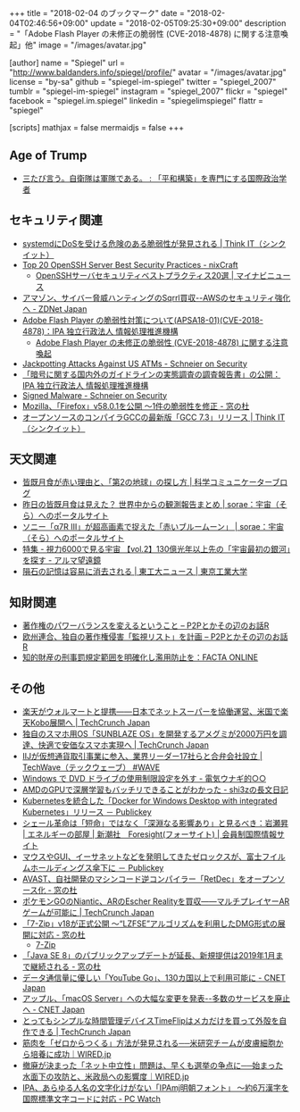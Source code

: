 +++
title = "2018-02-04 のブックマーク"
date =  "2018-02-04T02:46:56+09:00"
update =  "2018-02-05T09:25:30+09:00"
description = "「Adobe Flash Player の未修正の脆弱性 (CVE-2018-4878) に関する注意喚起」他"
image = "/images/avatar.jpg"

[author]
name      = "Spiegel"
url       = "http://www.baldanders.info/spiegel/profile/"
avatar    = "/images/avatar.jpg"
license   = "by-sa"
github    = "spiegel-im-spiegel"
twitter   = "spiegel_2007"
tumblr    = "spiegel-im-spiegel"
instagram = "spiegel_2007"
flickr    = "spiegel"
facebook  = "spiegel.im.spiegel"
linkedin  = "spiegelimspiegel"
flattr    = "spiegel"

[scripts]
  mathjax = false
  mermaidjs = false
+++

## Age of Trump

- [三たび言う。自衛隊は軍隊である。 : 「平和構築」を専門にする国際政治学者](http://shinodahideaki.blog.jp/archives/23955586.html)

## セキュリティ関連

- [systemdにDoSを受ける危険のある脆弱性が発見される | Think IT（シンクイット）](https://thinkit.co.jp/news/bn/13246)
- [Top 20 OpenSSH Server Best Security Practices - nixCraft](https://www.cyberciti.biz/tips/linux-unix-bsd-openssh-server-best-practices.html)
    - [OpenSSHサーバセキュリティベストプラクティス20選 | マイナビニュース](https://news.mynavi.jp/article/20180122-573643/)
- [アマゾン、サイバー脅威ハンティングのSqrrl買収--AWSのセキュリティ強化へ - ZDNet Japan](https://japan.zdnet.com/article/35113676/)
- [Adobe Flash Player の脆弱性対策について(APSA18-01)(CVE-2018-4878)：IPA 独立行政法人 情報処理推進機構](https://www.ipa.go.jp/security/ciadr/vul/20180202-adobeflashplayer.html)
    - [Adobe Flash Player の未修正の脆弱性 (CVE-2018-4878) に関する注意喚起](https://www.jpcert.or.jp/at/2018/at180006.html)
- [Jackpotting Attacks Against US ATMs - Schneier on Security](https://www.schneier.com/blog/archives/2018/02/jackpotting_att.html)
- [「暗号に関する国内外のガイドラインの実態調査の調査報告書」の公開：IPA 独立行政法人 情報処理推進機構](https://www.ipa.go.jp/security/fy29/reports/crypto_survey/index.html)
- [Signed Malware - Schneier on Security](https://www.schneier.com/blog/archives/2018/02/signed_malware.html)
- [Mozilla、「Firefox」v58.0.1を公開 ～1件の脆弱性を修正 - 窓の杜](https://forest.watch.impress.co.jp/docs/news/1103746.html)
- [オープンソースのコンパイラGCCの最新版「GCC 7.3」リリース | Think IT（シンクイット）](https://thinkit.co.jp/news/bn/13247)

## 天文関連

- [皆既月食が赤い理由と、「第2の地球」の探し方 | 科学コミュニケーターブログ](http://blog.miraikan.jst.go.jp/topics/201504012-3.html)
- [昨日の皆既月食は見えた？ 世界中からの観測報告まとめ | sorae：宇宙（そら）へのポータルサイト](http://sorae.info/10/2018_02_01_moon.html)
- [ソニー「α7R III」が超高画素で捉えた「赤いブルームーン」 | sorae：宇宙（そら）へのポータルサイト](http://sorae.info/030201/2018_02_02_sony.html)
- [特集 - 視力6000で見る宇宙 【vol.2】130億光年以上先の「宇宙最初の銀河」を探す - アルマ望遠鏡](https://alma-telescope.jp/column/6000vol2)
- [隕石の記憶は容易に消去される | 東工大ニュース | 東京工業大学](https://www.titech.ac.jp/news/2018/040411.html)

## 知財関連

- [著作権のパワーバランスを変えるということ – P2Pとかその辺のお話R](http://p2ptk.org/copyright/745)
- [欧州連合、独自の著作権侵害「監視リスト」を計画 – P2Pとかその辺のお話R](http://p2ptk.org/copyright/756)
- [知的財産の刑事罰規定範囲を明確化し濫用防止を：FACTA ONLINE](https://facta.co.jp/article/201802023.html)

## その他

- [楽天がウォルマートと提携――日本でネットスーパーを協働運営、米国で楽天Kobo展開へ  |  TechCrunch Japan](http://jp.techcrunch.com/2018/01/26/rakuten-walmart/)
- [独自のスマホ用OS「SUNBLAZE OS」を開発するアメグミが2000万円を調達、快適で安価なスマホ実現へ  |  TechCrunch Japan](http://jp.techcrunch.com/2018/01/25/amegumi-fundraising/)
- [IIJが仮想通貨取引事業に参入、業界リーダー17社らと合弁会社設立 | TechWave（テックウェーブ） #WAVE](http://techwave.jp/archives/iij-enters-digital-trading-biz-and-est-new-company-with-17companies.html)
- [Windows で DVD ドライブの使用制限設定を外す - 電気ウナギ的○○](http://blog.netandfield.com/shar/2018/01/windows-dvd.html)
- [AMDのGPUで深層学習もバッチリできることがわかった - shi3zの長文日記](http://d.hatena.ne.jp/shi3z/20180127/1517026480)
- [Kubernetesを統合した「Docker for Windows Desktop with integrated Kubernetes」リリース － Publickey](http://www.publickey1.jp/blog/18/docker_for_windows_desktop_with_integrated_kubernetes.html)
- [シェール革命は「短命」ではなく「深淵なる影響あり」と見るべき：岩瀬昇 | エネルギーの部屋 | 新潮社　Foresight(フォーサイト) | 会員制国際情報サイト](http://www.fsight.jp/articles/-/43283)
- [マウスやGUI、イーサネットなどを発明してきたゼロックスが、富士フイルムホールディングス傘下に － Publickey](http://www.publickey1.jp/blog/18/gui.html)
- [AVAST、自社開発のマシンコード逆コンパイラー「RetDec」をオープンソース化 - 窓の杜](https://forest.watch.impress.co.jp/docs/news/1103751.html)
- [ポケモンGOのNiantic、ARのEscher Realityを買収――マルチプレイヤーARゲームが可能に  |  TechCrunch Japan](http://jp.techcrunch.com/2018/02/02/2018-02-01-niantic-buy-escher-reality-ar-startup/)
- [「7-Zip」v18が正式公開 ～“LZFSE”アルゴリズムを利用したDMG形式の展開に対応 - 窓の杜](https://forest.watch.impress.co.jp/docs/news/1103786.html)
    - [7-Zip](http://www.7-zip.org/)
- [「Java SE 8」のパブリックアップデートが延長、新規提供は2019年1月まで継続される - 窓の杜](https://forest.watch.impress.co.jp/docs/news/1103999.html)
- [データ通信量に優しい「YouTube Go」、130カ国以上で利用可能に - CNET Japan](https://japan.cnet.com/article/35114111/)
- [アップル、「macOS Server」への大幅な変更を発表--多数のサービスを廃止へ - CNET Japan](https://japan.cnet.com/article/35113907/)
- [とってもシンプルな時間管理デバイスTimeFlipはメカだけを買って外殻を自作できる  |  TechCrunch Japan](http://jp.techcrunch.com/2018/01/31/2018-01-30-timeflip-is-a-time-tracking-gadget-simple-enough-that-i-might-actually-use-it/)
- [筋肉を「ゼロからつくる」方法が発見される──米研究チームが皮膚細胞から培養に成功｜WIRED.jp](https://wired.jp/2018/01/31/make-muscles-from-scratch/)
- [撤廃が決まった「ネット中立性」問題は、早くも選挙の争点に──始まった水面下の攻防と、米政局への影響度｜WIRED.jp](https://wired.jp/2018/02/01/net-neutrality-campaign-issue/)
- [IPA、あらゆる人名の文字化けがない「IPAmj明朝フォント」 ～約6万漢字を国際標準文字コードに対応 - PC Watch](https://pc.watch.impress.co.jp/docs/news/1103531.html)
